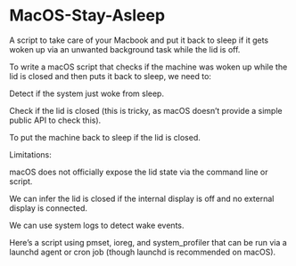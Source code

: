 # MacOS-Stay-Asleep
A script to take care of your Macbook and put it back to sleep if it gets woken up via an unwanted background task while the lid is off.

To write a macOS script that checks if the machine was woken up while the lid is closed and then puts it back to sleep, we need to:

Detect if the system just woke from sleep.

Check if the lid is closed (this is tricky, as macOS doesn’t provide a simple public API to check this).

To put the machine back to sleep if the lid is closed.

Limitations:

macOS does not officially expose the lid state via the command line or script.

We can infer the lid is closed if the internal display is off and no external display is connected.

We can use system logs to detect wake events.

Here’s a script using pmset, ioreg, and system_profiler that can be run via a launchd agent or cron job (though launchd is recommended on macOS).
